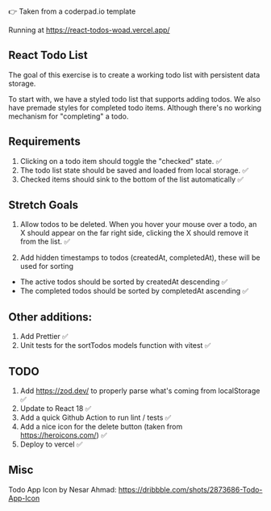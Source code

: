 👉 Taken from a coderpad.io template

Running at https://react-todos-woad.vercel.app/

## React Todo List

The goal of this exercise is to create a working todo list with persistent data storage.

To start with, we have a styled todo list that supports adding todos. We also have premade styles for completed todo items. Although there's no working mechanism for "completing" a todo.

## Requirements

1. Clicking on a todo item should toggle the "checked" state. ✅
2. The todo list state should be saved and loaded from local storage. ✅
3. Checked items should sink to the bottom of the list automatically ✅

## Stretch Goals

1. Allow todos to be deleted. When you hover your mouse over a todo, an X should appear on the far right side, clicking the X should remove it from the list. ✅

2. Add hidden timestamps to todos (createdAt, completedAt), these will be used for sorting

- The active todos should be sorted by createdAt descending ✅
- The completed todos should be sorted by completedAt ascending ✅

## Other additions:

1. Add Prettier ✅
2. Unit tests for the sortTodos models function with vitest ✅

## TODO

1. Add https://zod.dev/ to properly parse what's coming from localStorage ✅
2. Update to React 18 ✅
3. Add a quick Github Action to run lint / tests ✅
4. Add a nice icon for the delete button (taken from https://heroicons.com/) ✅
5. Deploy to vercel ✅

## Misc

Todo App Icon by Nesar Ahmad: https://dribbble.com/shots/2873686-Todo-App-Icon
